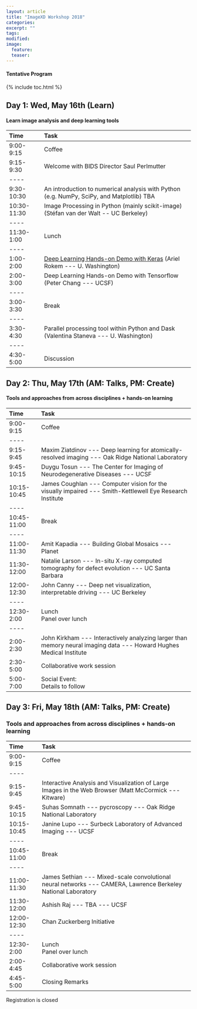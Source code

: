 ```yaml
---
layout: article
title: "ImageXD Workshop 2018"
categories:
excerpt: ""
tags:
modified:
image:
  feature:
  teaser:  
---
```


#### Tentative Program

{% include toc.html %}

## Day 1: Wed, May 16th (Learn)

#### Learn image analysis and deep learning tools

| Time        | Task    |
|:------------|:--------|
| 9:00-9:15   | <span class="badge warning">Coffee</span>|
| 9:15-9:30   | Welcome with BIDS Director Saul Perlmutter  |
|----
| 9:30-10:30  | An introduction to numerical analysis with Python (e.g. NumPy, SciPy, and Matplotlib) TBA |
| 10:30-11:30 | Image Processing in Python (mainly scikit-image) (Stéfan van der Walt -- UC Berkeley) |
|----
| 11:30-1:00  | <span class="badge warning">Lunch</span>   |
|----
| 1:00-2:00   | [Deep Learning Hands-on Demo with Keras](https://github.com/arokem/conv-nets) (Ariel Rokem --- U. Washington) |
| 2:00-3:00   | Deep Learning Hands-on Demo with Tensorflow (Peter Chang --- UCSF)  |
|----
| 3:00-3:30   | <span class="badge warning">Break</span>   |
|----
| 3:30-4:30   | Parallel processing tool within Python and Dask (Valentina Staneva --- U. Washington) |
|----
| 4:30-5:00   | Discussion |

## Day 2: Thu, May 17th (AM: Talks, PM: Create)

#### Tools and approaches from across disciplines + hands-on learning

| Time        | Task    |
|:------------|:--------|
| 9:00-9:15   | <span class="badge warning">Coffee</span>  |
|----
| 9:15-9:45   | Maxim Ziatdinov --- Deep learning for atomically-resolved imaging --- Oak Ridge National Laboratory |
| 9:45-10:15  | Duygu Tosun --- The Center for Imaging of Neurodegenerative Diseases  --- UCSF |
| 10:15-10:45 | James Coughlan --- Computer vision for the visually impaired --- Smith-Kettlewell Eye Research Institute |
|----
| 10:45-11:00 | <span class="badge warning">Break</span>   |
|----
| 11:00-11:30 | Amit Kapadia --- Building Global Mosaics --- Planet |
| 11:30-12:00 | Natalie Larson --- In-situ X-ray computed tomography for defect evolution --- UC Santa Barbara |
| 12:00-12:30 | John Canny --- Deep net visualization, interpretable driving --- UC Berkeley  |
|----
| 12:30-2:00  | <span class="badge warning">Lunch</span> <br/> <span class="badge success">Panel over lunch</span> |
|----
| 2:00-2:30   | John Kirkham --- Interactively analyzing larger than memory neural imaging data --- Howard Hughes Medical Institute|
| 2:30-5:00   | Collaborative work session |
| 5:00-7:00   | <span class="badge danger">Social Event:</span> <br/> Details to follow |


## Day 3: Fri, May 18th (AM: Talks, PM: Create)

### Tools and approaches from across disciplines + hands-on learning


| Time        | Task    |
|:------------|:--------|
| 9:00-9:15   | <span class="badge warning">Coffee</span>  |
|----
| 9:15-9:45   | Interactive Analysis and Visualization of Large Images in the Web Browser (Matt McCormick --- Kitware)  |
| 9:45-10:15  | Suhas Somnath --- pycroscopy --- Oak Ridge National Laboratory  |
| 10:15-10:45 | Janine Lupo --- Surbeck Laboratory of Advanced Imaging --- UCSF |
|----
| 10:45-11:00 | <span class="badge warning">Break</span>   |
|----
| 11:00-11:30 | James Sethian --- Mixed-scale convolutional neural networks --- CAMERA, Lawrence Berkeley National Laboratory |
| 11:30-12:00 | Ashish Raj --- TBA --- UCSF |
| 12:00-12:30 | Chan Zuckerberg Initiative |
|----
| 12:30-2:00  | <span class="badge warning">Lunch</span> <br/> <span class="badge success">Panel over lunch</span> |
| 2:00-4:45   | Collaborative work session |
| 4:45-5:00   | Closing Remarks |

<a class="btn"> Registration is closed </a>
